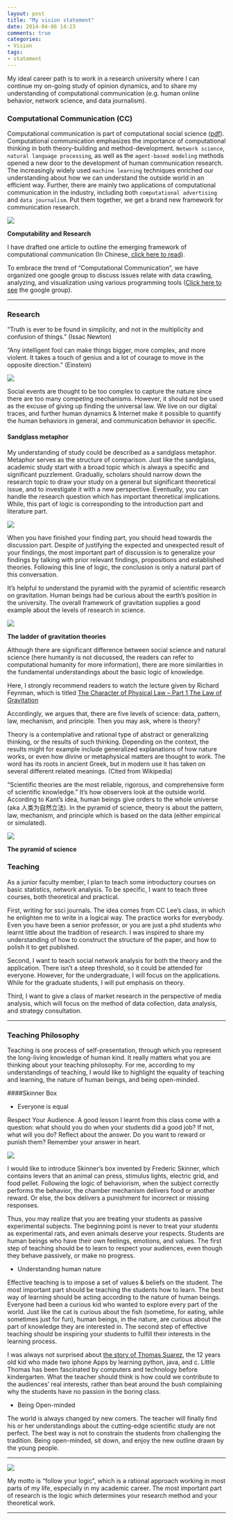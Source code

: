 ```yaml
---
layout: post
title: "My vision statement"
date: 2014-04-06 14:23
comments: true
categories: 
- Vision
tags:
- statement
---
```


My ideal career path is to work in a research university where I can continue my on-going study of opinion dynamics, and to share my understanding of computational communication (e.g. human online behavior, network science, and data journalism).

### Computational Communication (CC)

Computational communication is part of computational social science ([pdf](http://gking.harvard.edu/files/LazPenAda09.pdf)). Computational communication emphasizes the importance of computational thinking in both theory-building and method-development. `Network science`, `natural language processing`, as well as the `agent-based modeling` methods opened a new door to the development of human communication research. The increasingly widely used `machine learning` techniques enriched our understanding about how we can understand the outside world in an efficient way. Further, there are mainly two applications of computational communication in the industry, including both `computational advertising` and `data journalism`. Put them together, we get a brand new framework for communication research.

![](http://weblab.com.cityu.edu.hk/blog/chengjun/files/2012/09/outline.png)

**Computability and Research**

I have drafted one article to outline the emerging framework of computational communication (In Chinese,[ click here to read](http://site.douban.com/146782/)).  

To embrace the trend of “Computational Communication”, we have organized one google group to discuss issues relate with data crawling, analyzing, and visualization using various programming tools ([Click here to see](http://groups.google.com/group/computational-communication) the google group).



_________________________________________________________________

### Research

“Truth is ever to be found in simplicity, and not in the multiplicity and confusion of things.” (Issac Newton)

“Any intelligent fool can make things bigger, more complex, and more violent. It takes a touch of genius and a lot of courage  to move in the opposite direction.” (Einstein)

![](http://weblab.com.cityu.edu.hk/blog/chengjun/files/2011/09/theory-1024x737.jpg)

Social events are thought to be too complex to capture the nature since there are too many competing mechanisms. However, it should not be used as the excuse of giving up finding the universal law. We live on our digital traces, and further human dynamics & Internet make it possible to quantify the human behaviors in general, and communication behavior in specific.


#### Sandglass metaphor
My understanding of study could be described as a sandglass metaphor. Metaphor serves as the structure of comparison. Just like the sandglass, academic study start with a broad topic which is always a specific and significant puzzlement. Gradually, scholars should narrow down the research topic to draw your study on a general but significant theoretical issue, and to investigate it with a new perspective. Eventually, you can handle the research question which has important theoretical implications. While, this part of logic is corresponding to the introduction part and literature part.

![](http://weblab.com.cityu.edu.hk/blog/chengjun/files/2011/09/sandglass.png)

When you have finished your finding part, you should head towards the discussion part. Despite of justifying the expected and unexpected result of your findings, the most important part of discussion is to generalize your findings by talking with prior relevant findings, propositions and established theories. Following this line of logic, the conclusion is only a natural part of this conversation.

It’s helpful to understand the pyramid with the pyramid of scientific research on gravitation. Human beings had be curious about the earth’s position in the university. The overall framework of gravitation supplies a good example about the levels of research in science. 

![](http://weblab.com.cityu.edu.hk/blog/chengjun/files/2012/09/gravitation.png)

**The ladder of gravitation theories**

Although there are significant difference between social science and natural science (here humanity is not discussed, the readers can refer to computational humanity for more information), there are more similarities in the fundamental understandings about the basic logic of knowledge.

Here, I strongly recommend readers to watch the lecture given by Richard Feynman, which is titled [The Character of Physical Law – Part 1 The Law of Gravitation](https://www.youtube.com/watch?v=j3mhkYbznBk&list=PL71D034A47B46E643&feature=player_embedded)

Accordingly, we argues that, there are five levels of science: data, pattern, law, mechanism, and principle. Then you may ask, where is theory?

Theory is a contemplative and rational type of abstract or generalizing thinking, or the results of such thinking. Depending on the context, the results might for example include generalized explanations of how nature works, or even how divine or metaphysical matters are thought to work. The word has its roots in ancient Greek, but in modern use it has taken on several different related meanings. (Cited from Wikipedia)

“Scientific theories are the most reliable, rigorous, and comprehensive form of scientific knowledge.” It’s how observers look at the outside world.  According to Kant’s idea, human beings give orders to the whole universe (aka 人类为自然立法). In the pyramid of science, theory is about the pattern, law, mechanism, and principle which is based on the data (either empirical or simulated).

![](http://weblab.com.cityu.edu.hk/blog/chengjun/files/2012/03/five-levels-of-science.png)

**The pyramid of science**




### Teaching

As a junior faculty member, I plan to teach some introductory courses on basic statistics, network analysis. To be specific, I want to teach three courses, both theoretical and practical.

First, writing for ssci journals. The idea comes from CC Lee’s class, in which he enlighten me to write in a logical way. The practice works for everybody. Even you have been a senior professor, or you are just a phd students who learnt little about the tradition of research. I was inspired to share my understanding of how to construct the structure of the paper, and how to polish it to get published.

Second, I want to teach social network analysis for both the theory and the application. There isn’t a steep threshold, so it could be attended for everyone. However, for the undergraduate, I will focus on the applications. While for the graduate students, I will put emphasis on theory.

Third, I want to give a class of market research in the perspective of media analysis, which will focus on the method of data collection, data analysis, and strategy consultation.

____________________________________________________________________________

### Teaching Philosophy

Teaching is one process of self-presentation, through which you represent the long-living knowledge of human kind. It really matters what you are thinking about your teaching philosophy. For me, according to my understandings of teaching, I would like to highlight the equality of teaching and learning, the nature of human beings, and being open-minded.


####Skinner Box
- Everyone is equal

Respect Your Audience. A good lesson I learnt from this class come with a question: what should you do when your students did a good job? If not, what will you do? Reflect about the answer. Do you want to reward or punish them? Remember your answer in heart.

![](http://weblab.com.cityu.edu.hk/blog/chengjun/files/2011/09/skinner_box.jpg)

I would like to introduce Skinner’s box invented by Frederic Skinner, which contains levers that an animal can press, stimulus lights, electric grid, and food pellet. Following the logic of behaviorism, when the subject correctly performs the behavior, the chamber mechanism delivers food or another reward. Or else, the box delivers a punishment for incorrect or missing responses.

Thus, you may realize that you are treating your students as passive experimental subjects. The beginning point is never to treat your students as experimental rats, and even animals deserve your respects. Students are human beings who have their own feelings, emotions, and values. The first step of teaching should be to learn to respect your audiences, even though they behave passively, or make no progress.

- Understanding human nature

Effective teaching is to impose a set of values & beliefs on the student. The most important part should be teaching the students how to learn. The best way of learning should be acting according to the nature of human beings. Everyone had been a curious kid who wanted to explore every part of the world. Just like the cat is curious about the fish (sometime, for eating, while sometimes just for fun), human beings, in the nature, are curious about the part of knowledge they are interested in. The second step of effective teaching should be inspiring your students to fulfill their interests in the learning process.

I was always not surprised about [the story of Thomas Suarez](http://www.google.com.hk/search?rlz=1C1_____enHK414&aq=f&gcx=c&sourceid=chrome&ie=UTF-8&q=Thomas+Suarez), the 12 years old kid who made two iphone Apps by learning python, java, and c. Little Thomas has been fascinated by computers and technology before kindergarten. What the teacher should think is how could we contribute to the audiences’ real interests, rather than beat around the bush complaining why the students have no passion in the boring class.

- Being Open-minded

The world is always changed by new comers. The teacher will finally find his or her understandings about the cutting-edge scientific study are not perfect. The best way is not to constrain the students from challenging the tradition. Being open-minded, sit down, and enjoy the new outline drawn by the young people.

___________________________________________________________________

![](http://weblab.com.cityu.edu.hk/blog/chengjun/files/2011/09/logic.png)


My motto is “follow your logic”, which is a rational approach working in most parts of my life, especially in my academic career. The most important part of research is the logic which  determines your research method and your theoretical work.

__________________________________________________________________